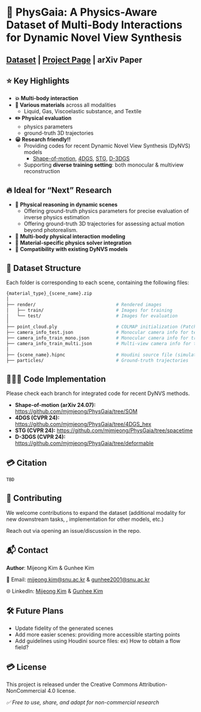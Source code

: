 # 🌱 PhysGaia: A Physics-Aware Dataset of Multi-Body Interactions for Dynamic Novel View Synthesis

## [Dataset](https://huggingface.co/datasets/mijeongkim/PhysGaia/tree/main) | [Project Page](https://cv.snu.ac.kr/research/PhysGaia/index.html) | arXiv Paper

 

## **⭐️ Key Highlights**

- **💥 Multi-body interaction**
- **💎 Various materials** across all modalities
    - Liquid, Gas, Viscoelastic substance, and Textile
- **✏️ Physical evaluation**
    - physics parameters
    - ground-truth 3D trajectories
- **😀 Research friendly!!**
    - Providing codes for recent Dynamic Novel View Synthesis (DyNVS) models
        - [Shape-of-motion](https://github.com/mjmjeong/PhysGaia/tree/SOM), [4DGS](https://github.com/mjmjeong/PhysGaia/tree/4DGS_hex), [STG](https://github.com/mjmjeong/PhysGaia/tree/spacetime), [D-3DGS](https://github.com/mjmjeong/PhysGaia/tree/deformable)
    - Supporting **diverse training setting**: both monocular & multiview reconstruction

## **🔥 Ideal for “Next” Research**

- 🧠 **Physical reasoning in dynamic scenes**
    - Offering ground-truth physics parameters for precise evaluation of inverse physics estimation
    - Offering ground-truth 3D trajectories for assessing actual motion beyond photorealism.
- 🤝 **Multi-body physical interaction modeling**
- 🧪 **Material-specific physics solver integration**
- 🧬 **Compatibility with existing DyNVS models**

## **📂 Dataset Structure**

Each folder is corresponding to each scene, containing the following files: 

```bash
{material_type}_{scene_name}.zip
│
├── render/                              # Rendered images
│   ├── train/                           # Images for training
│   └── test/                            # Images for evaluation
│
├── point_cloud.ply                      # COLMAP initialization (PatchMatch & downsampling)
├── camera_info_test.json                # Monocular camera info for test
├── camera_info_train_mono.json          # Monocular camera info for training
├── camera_info_train_multi.json         # Multi-view camera info for training
│
├── {scene_name}.hipnc                   # Houdini source file (simulation or scene setup)
├── particles/                           # Ground-truth trajectories
```

## **👩🏻‍💻 Code Implementation**

Please check each branch for integrated code for recent DyNVS methods. 

- **Shape-of-motion (arXiv 24.07):** https://github.com/mjmjeong/PhysGaia/tree/SOM
- **4DGS (CVPR 24):** https://github.com/mjmjeong/PhysGaia/tree/4DGS_hex
- **STG (CVPR 24):** https://github.com/mjmjeong/PhysGaia/tree/spacetime
- **D-3DGS (CVPR 24):** https://github.com/mjmjeong/PhysGaia/tree/deformable

## **💳 Citation**

```bash
TBD
```

## 🤝 Contributing

We welcome contributions to expand the dataset (additional modality for new downstream tasks, , implementation for other models, etc.)

Reach out via opening an issue/discussion in the repo.

## 📬 Contact

**Author**: Mijeong Kim & Gunhee Kim

📧 Email: [mijeong.kim@snu.ac.kr](mailto:mijeong.kim@snu.ac.kr) & [gunhee2001@snu.ac.kr](mailto:gunhee2001@snu.ac.kr)

🌐 LinkedIn: [Mijeong Kim](https://www.linkedin.com/in/mjmjeong) & [Gunhee Kim](https://www.linkedin.com/in/gunhee-kim-4072362b3/)

## 🛠️ Future Plans

- Update fidelity of the generated scenes
- Add more easier scenes: providing more accessible starting points
- Add guidelines using Houdini source files: ex) How to obtain a flow field?

## **💳 License**

This project is released under the Creative Commons Attribution-NonCommercial 4.0 license.

*✅ Free to use, share, and adapt for non-commercial research*
